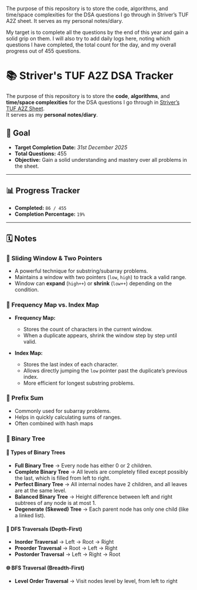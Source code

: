The purpose of this repository is to store the code, algorithms, and time/space complexities for the DSA questions I go through in Striver’s TUF A2Z sheet.
It serves as my personal notes/diary.

My target is to complete all the questions by the end of this year and gain a solid grip on them. I will also try to add daily logs here, noting which questions I have completed, the total count for the day, and my overall progress out of 455 questions.

# 📚 Striver's TUF A2Z DSA Tracker

The purpose of this repository is to store the **code**, **algorithms**, and **time/space complexities** for the DSA questions I go through in [Striver’s TUF A2Z Sheet](https://takeuforward.org/).  
It serves as my **personal notes/diary**.

## 🎯 Goal

- **Target Completion Date:** _31st December 2025_
- **Total Questions:** 455
- **Objective:** Gain a solid understanding and mastery over all problems in the sheet.

---

## 📊 Progress Tracker

- **Completed:** `86 / 455`
- **Completion Percentage:** `19%`

---

## 🗓 Notes

### 🔹 Sliding Window & Two Pointers

- A powerful technique for substring/subarray problems.
- Maintains a window with two pointers (`low`, `high`) to track a valid range.
- Window can **expand** (`high++`) or **shrink** (`low++`) depending on the condition.

### 🔹 Frequency Map vs. Index Map

- **Frequency Map:**

  - Stores the count of characters in the current window.
  - When a duplicate appears, shrink the window step by step until valid.

- **Index Map:**
  - Stores the last index of each character.
  - Allows directly jumping the `low` pointer past the duplicate’s previous index.
  - More efficient for longest substring problems.

### 🔹 Prefix Sum

- Commonly used for subarray problems.
- Helps in quickly calculating sums of ranges.
- Often combined with hash maps

### 🔹 Binary Tree

#### 📂 Types of Binary Trees

- **Full Binary Tree** → Every node has either 0 or 2 children.
- **Complete Binary Tree** → All levels are completely filled except possibly the last, which is filled from left to right.
- **Perfect Binary Tree** → All internal nodes have 2 children, and all leaves are at the same level.
- **Balanced Binary Tree** → Height difference between left and right subtrees of any node is at most 1.
- **Degenerate (Skewed) Tree** → Each parent node has only one child (like a linked list).

#### 🌳 DFS Traversals (Depth-First)

- **Inorder Traversal** → Left → Root → Right
- **Preorder Traversal** → Root → Left → Right
- **Postorder Traversal** → Left → Right → Root

#### 🌐 BFS Traversal (Breadth-First)

- **Level Order Traversal** → Visit nodes level by level, from left to right
